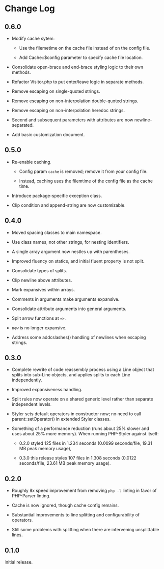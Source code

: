 # Change Log

## 0.6.0

- Modify cache sytem:

    - Use the filemetime on the cache file instead of on the config file.

    - Add Cache::$config parameter to specify cache file location.

- Consolidate open-brace and end-brace styling logic to their own methods.

- Refactor Visitor.php to put enter/leave logic in separate methods.

- Remove escaping on single-quoted strings.

- Remove escaping on non-interpolation double-quoted strings.

- Remove escaping on non-interpolation heredoc strings.

- Second and subsequent parameters with attributes are now newline-separated.

- Add basic customization document.

## 0.5.0

- Re-enable caching.

    - Config param `cache` is removed; remove it from your config file.

    - Instead, caching uses the filemtime of the config file as the cache time.

- Introduce package-specific exception class.

- Clip condition and append-string are now customizable.

## 0.4.0

- Moved spacing classes to main namespace.

- Use class names, not other strings, for nesting identifiers.

- A single array argument now nestles up with parentheses.

- Improved fluency on statics, and initial fluent property is not split.

- Consolidate types of splits.

- Clip newline above attributes.

- Mark expansives within arrays.

- Comments in arguments make arguments expansive.

- Consolidate attribute arguments into general arguments.

- Split arrow functions at `=>`.

- `new` is no longer expansive.

- Address some addcslashes() handling of newlines when escaping strings.

## 0.3.0

- Complete rewrite of code reassembly process using a Line object that splits into sub-Line objects, and applies splits to each Line independently.

- Improved expansiveness handling.

- Split rules now operate on a shared generic level rather than separate independent levels.

- Styler sets default operators in constructor now; no need to call parent::setOperator() in extended Styler classes.

- Something of a performance reduction (runs about 25% slower and uses about 25% more memory). When running PHP-Styler against itself:

    - 0.2.0 styled 125 files in 1.234 seconds (0.0099 seconds/file, 19.31 MB peak memory usage),

    - 0.3.0 this release styles 107 files in 1.308 seconds (0.0122 seconds/file, 23.61 MB peak memory usage).

## 0.2.0

- Roughly 8x speed improvement from removing `php -l` linting in favor of PHP-Parser linting.

- Cache is now ignored, though cache config remains.

- Substantial improvements to line splitting and configurability of operators.

- Still some problems with splitting when there are intervening unsplittable lines.

## 0.1.0

Initial release.
